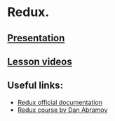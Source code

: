 # Redux.

## [Presentation](https://slides.com/aleh_lipski/deck-199132)

## [Lesson videos](https://drive.google.com/file/d/1tx09j9stEswjzdq21G30LFjGXNaJG7PP/view?usp=sharing)

## Useful links:
* [Redux official documentation](https://redux.js.org/)
* [Redux course by Dan Abramov](https://egghead.io/courses/getting-started-with-redux)
